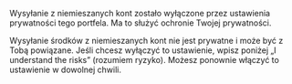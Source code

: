 Wysyłanie z niemieszanych kont zostało wyłączone przez ustawienia prywatności tego portfela. Ma to służyć ochronie Twojej prywatności.

Wysyłanie środków z niemieszanych kont nie jest prywatne i może być z Tobą powiązane. Jeśli chcesz wyłączyć to ustawienie, wpisz poniżej „I understand the risks” (rozumiem ryzyko). Możesz ponownie włączyć to ustawienie w dowolnej chwili.
